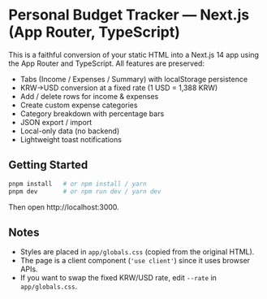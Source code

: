 
# Personal Budget Tracker — Next.js (App Router, TypeScript)

This is a faithful conversion of your static HTML into a Next.js 14 app using the App Router and TypeScript. All features are preserved:

- Tabs (Income / Expenses / Summary) with localStorage persistence
- KRW→USD conversion at a fixed rate (1 USD = 1,388 KRW)
- Add / delete rows for income & expenses
- Create custom expense categories
- Category breakdown with percentage bars
- JSON export / import
- Local-only data (no backend)
- Lightweight toast notifications

## Getting Started

```bash
pnpm install   # or npm install / yarn
pnpm dev       # or npm run dev / yarn dev
```

Then open http://localhost:3000.

## Notes

- Styles are placed in `app/globals.css` (copied from the original HTML).
- The page is a client component (`'use client'`) since it uses browser APIs.
- If you want to swap the fixed KRW/USD rate, edit `--rate` in `app/globals.css`.
